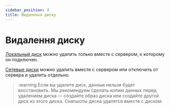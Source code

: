 ```yaml
---
sidebar_position: 4
title: Видалення диску
---
```


# Видалення диску

[Локальный диск](#) можно удалить только вместе с сервером, к которому он подключен.

[Сетевые диски](#) можно удалить вместе с сервером или отключить от сервера и удалить отдельно.

>:warning Если вы удалите диск, данные нельзя будет восстановить. Мы рекомендуем сделать копию данных перед удалением диска — создайте образ диска или создайте другой диск из этого диска. Снапшоты диска удалятся вместе с диском.